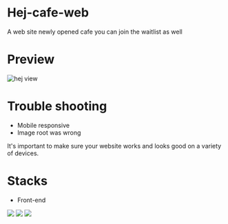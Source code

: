 # Hej-cafe-web
A web site newly opened cafe you can join the waitlist as well


# Preview
![hej view](https://github.com/Soylatte/Hej-cafe-web/assets/133989317/929d1d9b-1add-4a31-8bc9-bdaa7d7e619e)

# Trouble shooting
- Mobile responsive
- Image root was wrong

It's important to make sure your website works and looks good on a variety of devices.

# Stacks
- Front-end
<img src="https://img.shields.io/badge/React-61DAFB?style=for-the-badge&logo=React&logoColor=black">
<img src="https://img.shields.io/badge/Tailwind CSS-06B6D4?style=for-the-badge&logo=Tailwind CSS&logoColor=white"/>
<img src="https://img.shields.io/badge/Vite-B73BFE?style=for-the-badge&logo=vite&logoColor=FFD62E" >

